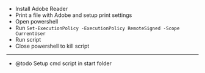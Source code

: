 - Install Adobe Reader
- Print a file with Adobe and setup print settings
- Open powershell
- Run `Set-ExecutionPolicy -ExecutionPolicy RemoteSigned -Scope CurrentUser`
- Run script
- Close powershell to kill script



----


- @todo Setup cmd script in start folder

